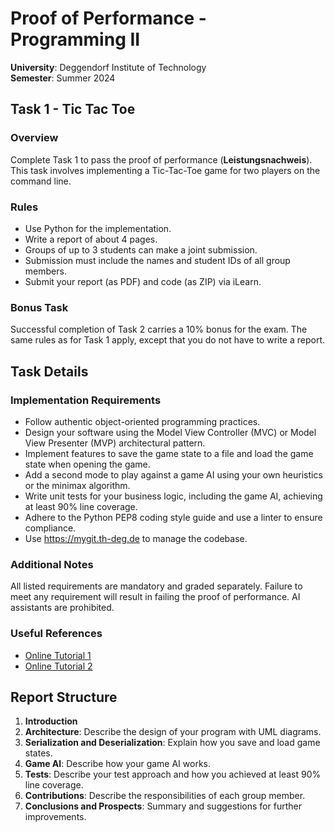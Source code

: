 # Proof of Performance - Programming II

**University**: Deggendorf Institute of Technology <br>
**Semester**: Summer 2024  

## Task 1 - Tic Tac Toe

### Overview
Complete Task 1 to pass the proof of performance (**Leistungsnachweis**). This task involves implementing a Tic-Tac-Toe game for two players on the command line.

### Rules
- Use Python for the implementation.
- Write a report of about 4 pages.
- Groups of up to 3 students can make a joint submission.
- Submission must include the names and student IDs of all group members.
- Submit your report (as PDF) and code (as ZIP) via iLearn.

### Bonus Task
Successful completion of Task 2 carries a 10% bonus for the exam. The same rules as for Task 1 apply, except that you do not have to write a report.

## Task Details

### Implementation Requirements
- Follow authentic object-oriented programming practices.
- Design your software using the Model View Controller (MVC) or Model View Presenter (MVP) architectural pattern.
- Implement features to save the game state to a file and load the game state when opening the game.
- Add a second mode to play against a game AI using your own heuristics or the minimax algorithm.
- Write unit tests for your business logic, including the game AI, achieving at least 90% line coverage.
- Adhere to the Python PEP8 coding style guide and use a linter to ensure compliance.
- Use https://mygit.th-deg.de to manage the codebase.

### Additional Notes
All listed requirements are mandatory and graded separately. Failure to meet any requirement will result in failing the proof of performance. AI assistants are prohibited.

### Useful References
- [Online Tutorial 1](http://robertheaton.com/2018/10/09/programming-projects-for-advanced-beginners-3-a)
- [Online Tutorial 2](http://robertheaton.com/2018/10/09/programming-projects-for-advanced-beginners-3-b)

## Report Structure
1. **Introduction**
2. **Architecture**: Describe the design of your program with UML diagrams.
3. **Serialization and Deserialization**: Explain how you save and load game states.
4. **Game AI**: Describe how your game AI works.
5. **Tests**: Describe your test approach and how you achieved at least 90% line coverage.
6. **Contributions**: Describe the responsibilities of each group member.
7. **Conclusions and Prospects**: Summary and suggestions for further improvements.

